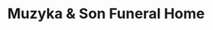 ---
title: "Muzyka & Son Funeral Home"
url: /chicago/muzyka-and-son-funeral-home/
shop: funeral directors
---